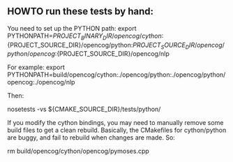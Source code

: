 
HOWTO run these tests by hand:
------------------------------

You need to set up the PYTHON path:
export PYTHONPATH=${PROJECT_BINARY_DIR}/opencog/cython:${PROJECT_SOURCE_DIR}/opencog/python:${PROJECT_SOURCE_DIR}/opencog/python/opencog:${PROJECT_SOURCE_DIR}/opencog/nlp

For example:
export PYTHONPATH=build/opencog/cython:./opencog/python:./opencog/python/opencog:./opencog/nlp

Then:

nosetests -vs ${CMAKE_SOURCE_DIR}/tests/python/

If you modify the cython bindings, you may need to manually remove
some build files to get a clean rebuild.  Basically, the CMakefiles
for cython/python are buggy, and fail to rebuild when changes are made.
So:

rm build/opencog/cython/opencog/pymoses.cpp
